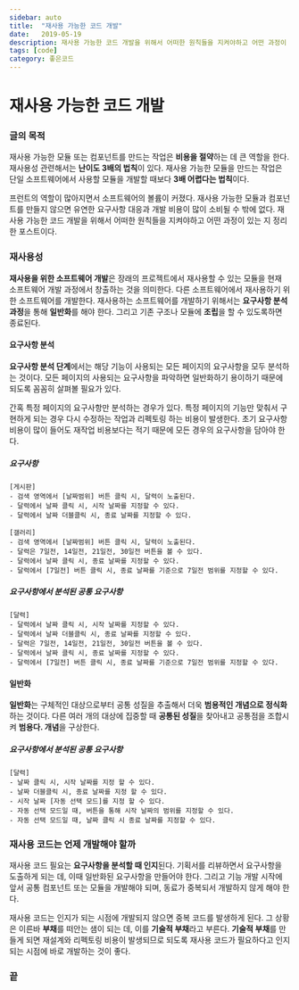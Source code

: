 ```yaml
---
sidebar: auto
title:  "재사용 가능한 코드 개발"
date:   2019-05-19
description: 재사용 가능한 코드 개발을 위해서 어떠한 원칙들을 지켜야하고 어떤 과정이 있는 지 정리한 포스트이다.
tags: [code]
category: 좋은코드
---
```

# 재사용 가능한 코드 개발
### 글의 목적
재사용 가능한 모듈 또는 컴포넌트를 만드는 작업은 **비용을 절약**하는 데 큰 역할을 한다.
재사용성 관련해서는 **난이도 3배의 법칙**이 있다.
재사용 가능한 모듈을 만드는 작업은 단일 소프트웨어에서 사용할 모듈을
개발할 때보다 **3배 어렵다는 법칙**이다.

프런트의 역할이 많아지면서 소프트웨어의 볼륨이 커졌다.
재사용 가능한 모듈과 컴포넌트를 만들지 않으면 유연한 요구사항 대응과
개발 비용이 많이 소비될 수 밖에 없다.
재사용 가능한 코드 개발을 위해서 어떠한 원칙들을 지켜야하고
어떤 과정이 있는 지 정리한 포스트이다.

### 재사용성
**재사용을 위한 소프트웨어 개발**은 장래의 프로젝트에서 재사용할 수 있는 모듈을 현재 소프트웨어 개발 과정에서 창출하는 것을 의미한다. 다른 소프트웨어에서 재사용하기 위한 소프트웨어를 개발한다. 재사용하는 소프트웨어를 개발하기 위해서는 **요구사항 분석과정**을 통해 **일반화**를 해야 한다. 그리고 기존 구조나 모듈에 **조립**을 할 수 있도록하면 종료된다.

#### 요구사항 분석
**요구사항 분석 단계**에서는 해당 기능이 사용되는 모든 페이지의 요구사항을 모두 분석하는 것이다.
모든 페이지의 사용되는 요구사항을 파악하면 일반화하기 용이하기 때문에 되도록 꼼꼼히 살펴볼 필요가 있다.

간혹 특정 페이지의 요구사항만 분석하는 경우가 있다. 특정 페이지의 기능만 맞춰서 구현하게 되는 경우 다시 수정하는 작업과 리펙토링 하는 비용이 발생한다.
초기 요구사항 비용이 많이 들어도 재작업 비용보다는 적기 때문에 모든 경우의 요구사항을 담아야 한다.

##### 요구사항
```
[게시판]
- 검색 영역에서 [날짜범위] 버튼 클릭 시, 달력이 노출된다.
- 달력에서 날짜 클릭 시, 시작 날짜를 지정할 수 있다.
- 달력에서 날짜 더블클릭 시, 종료 날짜를 지정할 수 있다.

[갤러리]
- 검색 영역에서 [날짜범위] 버튼 클릭 시, 달력이 노출된다.
- 달력은 7일전, 14일전, 21일전, 30일전 버튼을 볼 수 있다.
- 달력에서 날짜 클릭 시, 종료 날짜를 지정할 수 있다.
- 달력에서 [7일전] 버튼 클릭 시, 종료 날짜를 기준으로 7일전 범위를 지정할 수 있다.
```
##### 요구사항에서 분석된 공통 요구사항
```
[달력]
- 달력에서 날짜 클릭 시, 시작 날짜를 지정할 수 있다.
- 달력에서 날짜 더블클릭 시, 종료 날짜를 지정할 수 있다.
- 달력은 7일전, 14일전, 21일전, 30일전 버튼을 볼 수 있다.
- 달력에서 날짜 클릭 시, 종료 날짜를 지정할 수 있다.
- 달력에서 [7일전] 버튼 클릭 시, 종료 날짜를 기준으로 7일전 범위를 지정할 수 있다.
```

#### 일반화
**일반화**는 구체적인 대상으로부터 공통 성질을 추출해서 더욱 **범용적인 개념으로 정식화**하는 것이다. 다른 여러 개의 대상에 집중할 때 **공통된 성질**을 찾아내고 공통점을 조합시켜 **범용다. 개념**을 구상한다.

##### 요구사항에서 분석된 공통 요구사항
```
[달력]
- 날짜 클릭 시, 시작 날짜를 지정 할 수 있다.
- 날짜 더블클릭 시, 종료 날짜를 지정 할 수 있다.
- 시작 날짜 [자동 선택 모드]를 지정 할 수 있다.
- 자동 선택 모드일 때, 버튼을 통해 시작 날짜의 범위를 지정할 수 있다.
- 자동 선택 모드일 때, 날짜 클릭 시 종료 날짜를 지정할 수 있다.
```

### 재사용 코드는 언제 개발해야 할까
재사용 코드 필요는 **요구사항을 분석할 때 인지**된다.
기획서를 리뷰하면서 요구사항을 도출하게 되는 데, 이때 일반화된 요구사항을 만들어야 한다. 그리고 기능 개발 시작에 앞서 공통 컴포넌트 또는 모듈을 개발해야 되며, 동료가 중복되서 개발하지 않게 해야 한다.

재사용 코드는 인지가 되는 시점에 개발되지 않으면 중복 코드를 발생하게 된다.
그 상황은 이른바 **부채**를 떠안는 샘이 되는 데, 이를 **기술적 부채**라고 부른다.
**기술적 부채**를 만들게 되면 재설계와 리펙토링 비용이 발생되므로 되도록
재사용 코드가 필요하다고 인지되는 시점에 바로 개발하는 것이 좋다.

### 끝
